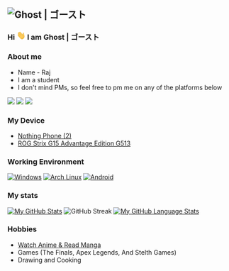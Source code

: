 ![Ghost | ゴースト](https://i.imgur.com/HvPHaNm.jpg)
---
### Hi <img src="https://raw.githubusercontent.com/ABSphreak/ABSphreak/master/gifs/Hi.gif" width="20px" height="20px"> I am Ghost | ゴースト

### About me
- Name - Raj
- I am a student
- I don't mind PMs, so feel free to pm me on any of the platforms below
<p>
  <a href="https://t.me/Ghosuto7"><img src="https://img.shields.io/badge/telegram-%231DA1F2.svg?&style=for-the-badge&logo=telegram&logoColor=white" height=25></a>
  <a href="https://www.reddit.com/user/GhosutoX"><img src="https://img.shields.io/badge/Reddit-FF4500?style=for-the-badge&logo=reddit&logoColor=white" height=25></a>
  <a href="https://www.instagram.com/3rd_w1sh/"><img src="https://img.shields.io/badge/Instagram-E4405F?style=for-the-badge&logo=instagram&logoColor=white" height=25></a>
</p>

### My Device
- [Nothing Phone (2)](https://m.gsmarena.com/nothing_phone_(2)-12386.php)
- [ROG Strix G15 Advantage Edition G513](https://rog.asus.com/laptops/rog-strix/2021-rog-strix-g15-advantage-edition-series/spec/)

### Working Environment
[![Windows](https://img.shields.io/badge/Windows-0078D6?style=for-the-badge&logo=windows&logoColor=white)](https://www.microsoft.com/en-us/software-download/windows10ISO)
[![Arch Linux](https://img.shields.io/badge/Arch_Linux-1793D1?style=for-the-badge&logo=arch-linux&logoColor=white)](https://archlinux.org/)
[![Android](https://img.shields.io/badge/Android-3DDC84?style=for-the-badge&logo=android&logoColor=white)](https://www.android.com/)

### My stats
[![My GitHub Stats](https://github-readme-stats.vercel.app/api/?username=Ghosuto&count_private=true&theme=blue-green&hide_border=true&border_radius=10&showicons=true)]()
![GitHub Streak](https://github-readme-streak-stats.herokuapp.com?user=Ghosuto&theme=blue-green&hide_border=true&border_radius=10&showicons=true)
[![My GitHub Language Stats](https://github-readme-stats.vercel.app/api/top-langs/?username=Ghosuto&langs_count=4&theme=blue-green&hide_border=true&border_radius=10)]()

### Hobbies
- [Watch Anime & Read Manga](https://anilist.co/user/Ghosuto/)
- Games (The Finals, Apex Legends, And Stelth Games)
- Drawing and Cooking

